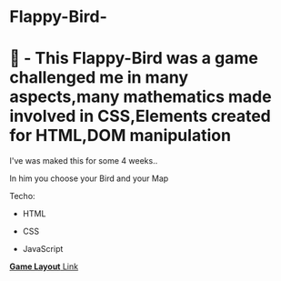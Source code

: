 # Flappy-Bird-

<h1> 🐤 - This Flappy-Bird was a game challenged me in many aspects,many mathematics made involved in CSS,Elements created for HTML,DOM manipulation </h1>

I've was maked this for some 4 weeks..

In him you choose your Bird and your Map

 Techo:

 - HTML

 - CSS

 - JavaScript

<a href="https://leanluizz.github.io/Flappy-Bird/" /><strong>Game Layout</strong> Link
